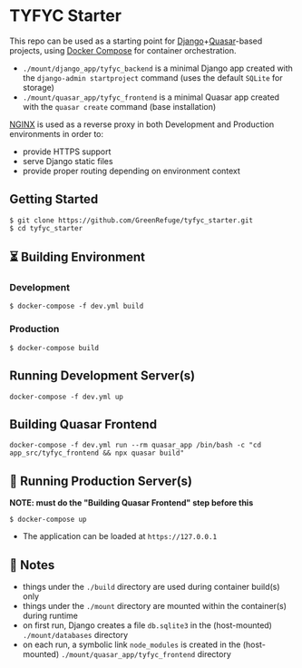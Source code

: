 # TYFYC Starter

This repo can be used as a starting point for [Django](https://www.djangoproject.com/)+[Quasar](https://quasar.dev/)-based projects, using [Docker Compose](https://github.com/docker/compose) for container orchestration.

- `./mount/django_app/tyfyc_backend` is a minimal Django app created with the `django-admin startproject` command (uses the default `SQLite` for storage)
- `./mount/quasar_app/tyfyc_frontend` is a minimal Quasar app created with the `quasar create` command (base installation)

[NGINX](https://www.nginx.com/) is used as a reverse proxy in both Development and Production environments in order to:

- provide HTTPS support
- serve Django static files
- provide proper routing depending on environment context


## Getting Started
```console
$ git clone https://github.com/GreenRefuge/tyfyc_starter.git
$ cd tyfyc_starter
```

## :hourglass_flowing_sand: Building Environment

### Development
```console
$ docker-compose -f dev.yml build
```
### Production
```console
$ docker-compose build
```

## Running Development Server(s)
```console
docker-compose -f dev.yml up
```

## Building Quasar Frontend
```console
docker-compose -f dev.yml run --rm quasar_app /bin/bash -c "cd app_src/tyfyc_frontend && npx quasar build"
```

## :rocket: Running Production Server(s)
**NOTE: must do the "Building Quasar Frontend" step before this**
```console
$ docker-compose up
```

- The application can be loaded at `https://127.0.0.1`

## :book: Notes
- things under the `./build` directory are used during container build(s) only
- things under the `./mount` directory are mounted within the container(s) during runtime
- on first run, Django creates a file `db.sqlite3` in the (host-mounted) `./mount/databases` directory
- on each run, a symbolic link `node_modules` is created in the (host-mounted) `./mount/quasar_app/tyfyc_frontend` directory
